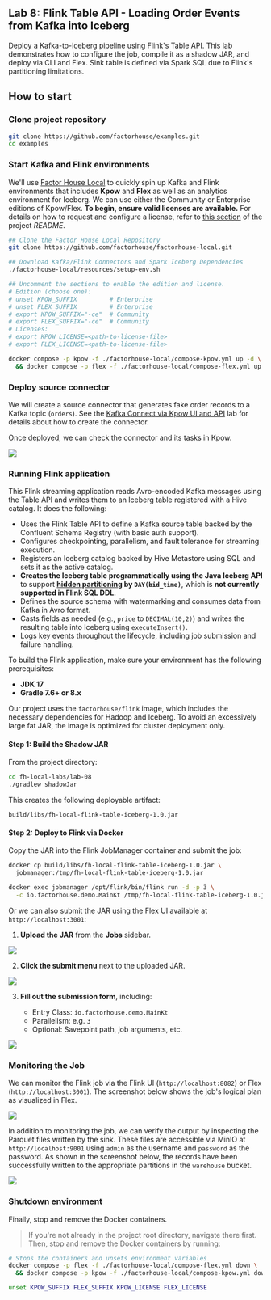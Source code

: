 ## Lab 8: Flink Table API - Loading Order Events from Kafka into Iceberg

Deploy a Kafka-to-Iceberg pipeline using Flink's Table API. This lab demonstrates how to configure the job, compile it as a shadow JAR, and deploy via CLI and Flex. Sink table is defined via Spark SQL due to Flink's partitioning limitations.

## How to start

### Clone project repository

```bash
git clone https://github.com/factorhouse/examples.git
cd examples
```

### Start Kafka and Flink environments

We'll use [Factor House Local](https://github.com/factorhouse/factorhouse-local) to quickly spin up Kafka and Flink environments that includes **Kpow** and **Flex** as well as an analytics environment for Iceberg. We can use either the Community or Enterprise editions of Kpow/Flex. **To begin, ensure valid licenses are available.** For details on how to request and configure a license, refer to [this section](https://github.com/factorhouse/factorhouse-local?tab=readme-ov-file#update-kpow-and-flex-licenses) of the project _README_.

```bash
## Clone the Factor House Local Repository
git clone https://github.com/factorhouse/factorhouse-local.git

## Download Kafka/Flink Connectors and Spark Iceberg Dependencies
./factorhouse-local/resources/setup-env.sh

## Uncomment the sections to enable the edition and license.
# Edition (choose one):
# unset KPOW_SUFFIX         # Enterprise
# unset FLEX_SUFFIX         # Enterprise
# export KPOW_SUFFIX="-ce"  # Community
# export FLEX_SUFFIX="-ce"  # Community
# Licenses:
# export KPOW_LICENSE=<path-to-license-file>
# export FLEX_LICENSE=<path-to-license-file>

docker compose -p kpow -f ./factorhouse-local/compose-kpow.yml up -d \
  && docker compose -p flex -f ./factorhouse-local/compose-flex.yml up -d
```

### Deploy source connector

We will create a source connector that generates fake order records to a Kafka topic (`orders`). See the [Kafka Connect via Kpow UI and API](../lab-02/) lab for details about how to create the connector.

Once deployed, we can check the connector and its tasks in Kpow.

![](./images/kafka-connector.png)

### Running Flink application

This Flink streaming application reads Avro-encoded Kafka messages using the Table API and writes them to an Iceberg table registered with a Hive catalog. It does the following:

- Uses the Flink Table API to define a Kafka source table backed by the Confluent Schema Registry (with basic auth support).
- Configures checkpointing, parallelism, and fault tolerance for streaming execution.
- Registers an Iceberg catalog backed by Hive Metastore using SQL and sets it as the active catalog.
- **Creates the Iceberg table programmatically using the Java Iceberg API** to support **[hidden partitioning](https://www.tabular.io/apache-iceberg-cookbook/data-engineering-hidden-partitioning/) by `DAY(bid_time)`**, which is **not currently supported in Flink SQL DDL**.
- Defines the source schema with watermarking and consumes data from Kafka in Avro format.
- Casts fields as needed (e.g., `price` to `DECIMAL(10,2)`) and writes the resulting table into Iceberg using `executeInsert()`.
- Logs key events throughout the lifecycle, including job submission and failure handling.

To build the Flink application, make sure your environment has the following prerequisites:

- **JDK 17**
- **Gradle 7.6+ or 8.x**

Our project uses the `factorhouse/flink` image, which includes the necessary dependencies for Hadoop and Iceberg. To avoid an excessively large fat JAR, the image is optimized for cluster deployment only.

#### Step 1: Build the Shadow JAR

From the project directory:

```bash
cd fh-local-labs/lab-08
./gradlew shadowJar
```

This creates the following deployable artifact:

```
build/libs/fh-local-flink-table-iceberg-1.0.jar
```

#### Step 2: Deploy to Flink via Docker

Copy the JAR into the Flink JobManager container and submit the job:

```bash
docker cp build/libs/fh-local-flink-table-iceberg-1.0.jar \
  jobmanager:/tmp/fh-local-flink-table-iceberg-1.0.jar

docker exec jobmanager /opt/flink/bin/flink run -d -p 3 \
  -c io.factorhouse.demo.MainKt /tmp/fh-local-flink-table-iceberg-1.0.jar
```

Or we can also submit the JAR using the Flex UI available at `http://localhost:3001`:

1. **Upload the JAR** from the **Jobs** sidebar.

![](./images/upload-jar.png)

2. **Click the submit menu** next to the uploaded JAR.

![](./images/submit-jar-01.png)

3. **Fill out the submission form**, including:

   - Entry Class: `io.factorhouse.demo.MainKt`
   - Parallelism: e.g. `3`
   - Optional: Savepoint path, job arguments, etc.

![](./images/submit-jar-02.png)

### Monitoring the Job

We can monitor the Flink job via the Flink UI (`http://localhost:8082`) or Flex (`http://localhost:3001`). The screenshot below shows the job's logical plan as visualized in Flex.

![](./images/flex-01.png)

In addition to monitoring the job, we can verify the output by inspecting the Parquet files written by the sink. These files are accessible via MinIO at `http://localhost:9001` using `admin` as the username and `password` as the password. As shown in the screenshot below, the records have been successfully written to the appropriate partitions in the `warehouse` bucket.

![](./images/minio-01.png)

### Shutdown environment

Finally, stop and remove the Docker containers.

> If you're not already in the project root directory, navigate there first.
> Then, stop and remove the Docker containers by running:

```bash
# Stops the containers and unsets environment variables
docker compose -p flex -f ./factorhouse-local/compose-flex.yml down \
  && docker compose -p kpow -f ./factorhouse-local/compose-kpow.yml down

unset KPOW_SUFFIX FLEX_SUFFIX KPOW_LICENSE FLEX_LICENSE
```
